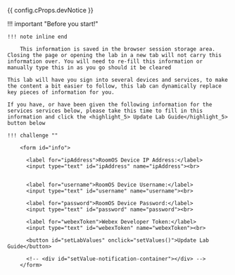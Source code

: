 {{ config.cProps.devNotice }}

!!! important "Before you start!"

    !!! note inline end

        This information is saved in the browser session storage area. Closing the page or opening the lab in a new tab will not carry this information over. You will need to re-fill this information or manually type this in as you go should it be cleared

    This lab will have you sign into several devices and services, to make the content a bit easier to follow, this lab can dynamically replace key pieces of information for you.

    If you have, or have been given the following information for the services services below, please take this time to fill in this information and click the <highlight_5> Update Lab Guide</highlight_5> button below

    !!! challenge ""

        <form id="info">

          <label for="ipAddress">RoomOS Device IP Address:</label>
          <input type="text" id="ipAddress" name="ipAddress"><br>
          

          <label for="username">RoomOS Device Username:</label>
          <input type="text" id="username" name="username"><br>

          <label for="password">RoomOS Device Password:</label>
          <input type="text" id="password" name="password"><br>

          <label for="webexToken">Webex Developer Token:</label>
          <input type="text" id="webexToken" name="webexToken"><br>

          <button id="setLabValues" onclick="setValues()">Update Lab Guide</button>

          <!-- <div id="setValue-notification-container"></div> -->
        </form>